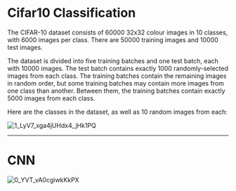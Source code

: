 # Cifar10 Classification
The CIFAR-10 dataset consists of 60000 32x32 colour images in 10 classes, with 6000 images per class. There are 50000 training images and 10000 test images.

The dataset is divided into five training batches and one test batch, each with 10000 images. The test batch contains exactly 1000 randomly-selected images from each class. The training batches contain the remaining images in random order, but some training batches may contain more images from one class than another. Between them, the training batches contain exactly 5000 images from each class.

Here are the classes in the dataset, as well as 10 random images from each:

![1_LyV7_xga4jUHdx4_jHk1PQ](https://user-images.githubusercontent.com/104658866/194730177-a802932b-77f0-4ac1-afd8-6b4fb8945a85.png)

-------------------------------------------------------------------------------

# CNN 

![0_YVT_vA0cgiwkKkPX](https://user-images.githubusercontent.com/104658866/194730216-d1381dc6-dafa-4c18-9746-539665dfc871.png)
